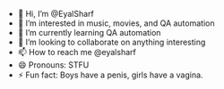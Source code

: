- 👋 Hi, I’m @EyalSharf
- 👀 I’m interested in music, movies, and QA automation
- 🌱 I’m currently learning QA automation  
- 💞️ I’m looking to collaborate on anything interesting  
- 📫 How to reach me @eyalsharf
- 😄 Pronouns: STFU
- ⚡ Fun fact: Boys have a penis, girls have a vagina.

<!---
EyalSharf/EyalSharf is a ✨ special ✨ repository because its `README.md` (this file) appears on your GitHub profile.
You can click the Preview link to take a look at your changes.
--->
